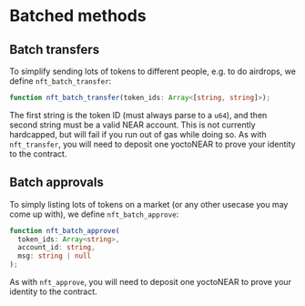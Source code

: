 # Batched methods

## Batch transfers

To simplify sending lots of tokens to different people, e.g. to do airdrops, we define `nft_batch_transfer`:

```ts
function nft_batch_transfer(token_ids: Array<[string, string]>);
```

The first string is the token ID (must always parse to a `u64`), and then second string must be a valid NEAR account. This is not currently hardcapped, but will fail if you run out of gas while doing so. As with `nft_transfer`, you will need to deposit one yoctoNEAR to prove your identity to the contract.

## Batch approvals

To simply listing lots of tokens on a market (or any other usecase you may come up with), we define `nft_batch_approve`:

```ts
function nft_batch_approve(
  token_ids: Array<string>,
  account_id: string,
  msg: string | null
);
```

As with `nft_approve`, you will need to deposit one yoctoNEAR to prove your identity to the contract.
